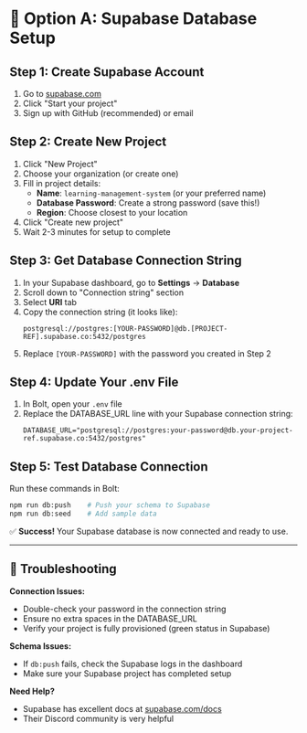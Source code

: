 # 🚀 Option A: Supabase Database Setup

## Step 1: Create Supabase Account
1. Go to [supabase.com](https://supabase.com)
2. Click "Start your project" 
3. Sign up with GitHub (recommended) or email

## Step 2: Create New Project
1. Click "New Project"
2. Choose your organization (or create one)
3. Fill in project details:
   - **Name**: `learning-management-system` (or your preferred name)
   - **Database Password**: Create a strong password (save this!)
   - **Region**: Choose closest to your location
4. Click "Create new project"
5. Wait 2-3 minutes for setup to complete

## Step 3: Get Database Connection String
1. In your Supabase dashboard, go to **Settings** → **Database**
2. Scroll down to "Connection string" section
3. Select **URI** tab
4. Copy the connection string (it looks like):
   ```
   postgresql://postgres:[YOUR-PASSWORD]@db.[PROJECT-REF].supabase.co:5432/postgres
   ```
5. Replace `[YOUR-PASSWORD]` with the password you created in Step 2

## Step 4: Update Your .env File
1. In Bolt, open your `.env` file
2. Replace the DATABASE_URL line with your Supabase connection string:
   ```
   DATABASE_URL="postgresql://postgres:your-password@db.your-project-ref.supabase.co:5432/postgres"
   ```

## Step 5: Test Database Connection
Run these commands in Bolt:
```bash
npm run db:push    # Push your schema to Supabase
npm run db:seed    # Add sample data
```

✅ **Success!** Your Supabase database is now connected and ready to use.

---

## 🔧 Troubleshooting

**Connection Issues:**
- Double-check your password in the connection string
- Ensure no extra spaces in the DATABASE_URL
- Verify your project is fully provisioned (green status in Supabase)

**Schema Issues:**
- If `db:push` fails, check the Supabase logs in the dashboard
- Make sure your Supabase project has completed setup

**Need Help?**
- Supabase has excellent docs at [supabase.com/docs](https://supabase.com/docs)
- Their Discord community is very helpful